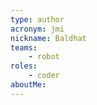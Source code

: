 ```yaml
---
type: author
acronym: jmi
nickname: Baldhat
teams:
    - robot
roles: 
    - coder
aboutMe:
---
```

